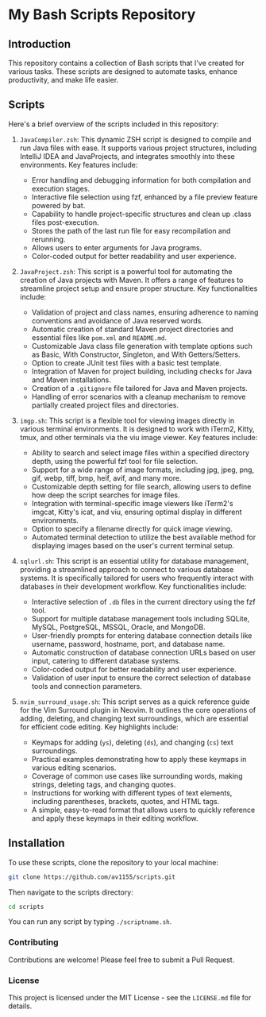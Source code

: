 # My Bash Scripts Repository

## Introduction

This repository contains a collection of Bash scripts that I've created for
various tasks. These scripts are designed to automate tasks, enhance
productivity, and make life easier.

## Scripts

Here's a brief overview of the scripts included in this repository:

1. `JavaCompiler.zsh`: This dynamic ZSH script is designed to compile and run Java files with ease. It supports various project structures, including IntelliJ IDEA and JavaProjects, and integrates smoothly into these environments. Key features include:

    - Error handling and debugging information for both compilation and execution stages.
    - Interactive file selection using fzf, enhanced by a file preview feature powered by bat.
    - Capability to handle project-specific structures and clean up .class files post-execution.
    - Stores the path of the last run file for easy recompilation and rerunning.
    - Allows users to enter arguments for Java programs.
    - Color-coded output for better readability and user experience.

2. `JavaProject.zsh`: This script is a powerful tool for automating the creation of Java projects with Maven. It offers a range of features to streamline project setup and ensure proper structure. Key functionalities include:

    - Validation of project and class names, ensuring adherence to naming conventions and avoidance of Java reserved words.
    - Automatic creation of standard Maven project directories and essential files like `pom.xml` and `README.md`.
    - Customizable Java class file generation with template options such as Basic, With Constructor, Singleton, and With Getters/Setters.
    - Option to create JUnit test files with a basic test template.
    - Integration of Maven for project building, including checks for Java and Maven installations.
    - Creation of a `.gitignore` file tailored for Java and Maven projects.
    - Handling of error scenarios with a cleanup mechanism to remove partially created project files and directories.

3. `imgp.sh`: This script is a flexible tool for viewing images directly in various terminal environments. It is designed to work with iTerm2, Kitty, tmux, and other terminals via the viu image viewer. Key features include:

    - Ability to search and select image files within a specified directory depth, using the powerful fzf tool for file selection.
    - Support for a wide range of image formats, including jpg, jpeg, png, gif, webp, tiff, bmp, heif, avif, and many more.
    - Customizable depth setting for file search, allowing users to define how deep the script searches for image files.
    - Integration with terminal-specific image viewers like iTerm2's imgcat, Kitty's icat, and viu, ensuring optimal display in different environments.
    - Option to specify a filename directly for quick image viewing.
    - Automated terminal detection to utilize the best available method for displaying images based on the user's current terminal setup.

4. `sqlurl.sh`: This script is an essential utility for database management, providing a streamlined approach to connect to various database systems. It is specifically tailored for users who frequently interact with databases in their development workflow. Key functionalities include:

    - Interactive selection of `.db` files in the current directory using the fzf tool.
    - Support for multiple database management tools including SQLite, MySQL, PostgreSQL, MSSQL, Oracle, and MongoDB.
    - User-friendly prompts for entering database connection details like username, password, hostname, port, and database name.
    - Automatic construction of database connection URLs based on user input, catering to different database systems.
    - Color-coded output for better readability and user experience.
    - Validation of user input to ensure the correct selection of database tools and connection parameters.

5. `nvim_surround_usage.sh`: This script serves as a quick reference guide for the Vim Surround plugin in Neovim. It outlines the core operations of adding, deleting, and changing text surroundings, which are essential for efficient code editing. Key highlights include:
    - Keymaps for adding (`ys`), deleting (`ds`), and changing (`cs`) text surroundings.
    - Practical examples demonstrating how to apply these keymaps in various editing scenarios.
    - Coverage of common use cases like surrounding words, making strings, deleting tags, and changing quotes.
    - Instructions for working with different types of text elements, including parentheses, brackets, quotes, and HTML tags.
    - A simple, easy-to-read format that allows users to quickly reference and apply these keymaps in their editing workflow.

## Installation

To use these scripts, clone the repository to your local machine:

```bash
git clone https://github.com/av1155/scripts.git
```

Then navigate to the scripts directory:

```bash
cd scripts
```

You can run any script by typing `./scriptname.sh`.

### Contributing

Contributions are welcome! Please feel free to submit a Pull Request.

### License

This project is licensed under the MIT License - see the `LICENSE.md` file for
details.
